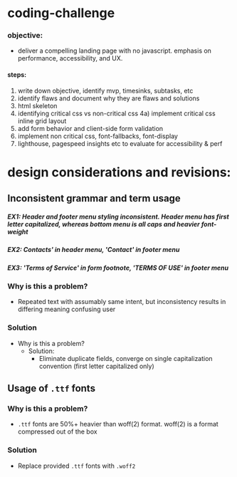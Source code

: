 # coding-challenge

### objective: 
* deliver a compelling landing page with no javascript. emphasis on performance, accessibility, and UX.

#### steps:

1. write down objective, identify mvp, timesinks, subtasks, etc
2. identify flaws and document why they are flaws and solutions
3. html skeleton
4. identifying critical css vs non-critical css
   4a) implement critical css inline
   grid layout
5. add form behavior and client-side form validation
6. implement non critical css, font-fallbacks, font-display
7. lighthouse, pagespeed insights etc to evaluate for accessibility & perf

# design considerations and revisions:

## Inconsistent grammar and term usage
##### EX1: Header and footer menu styling inconsistent. Header menu has first letter capitalized, whereas bottom menu is all caps and heavier font-weight
##### EX2: Contacts' in header menu, 'Contact' in footer menu
##### EX3: 'Terms of Service' in form footnote, 'TERMS OF USE' in footer menu
### Why is this a problem?
* Repeated text with assumably same intent, but inconsistency results in differing meaning confusing user
### Solution
* Why is this a problem?
   * Solution:
      * Eliminate duplicate fields, converge on single capitalization convention (first letter capitalized only)
    
## Usage of ```.ttf``` fonts
### Why is this a problem?
* ```.ttf``` fonts are 50%+ heavier than woff(2) format. woff(2) is a format compressed out of the box
### Solution
* Replace provided ```.ttf``` fonts with ```.woff2```
